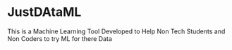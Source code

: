 # JustDAtaML
This is a Machine Learning Tool Developed to Help Non Tech Students and Non Coders to try ML for there Data
